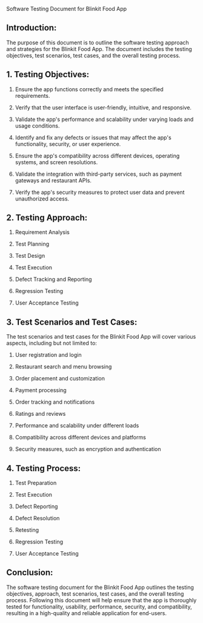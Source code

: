 Software Testing Document for Blinkit Food App


## **Introduction:**


The purpose of this document is to outline the software testing approach and strategies for the Blinkit Food App. The document includes the testing objectives, test scenarios, test cases, and the overall testing process.



## **1. Testing Objectives:**
1. Ensure the app functions correctly and meets the specified requirements.

2. Verify that the user interface is user-friendly, intuitive, and responsive.

3. Validate the app's performance and scalability under varying loads and usage conditions.

4. Identify and fix any defects or issues that may affect the app's functionality, security, or user experience.

5. Ensure the app's compatibility across different devices, operating systems, and screen resolutions.

6. Validate the integration with third-party services, such as payment gateways and restaurant APIs.

7. Verify the app's security measures to protect user data and prevent unauthorized access.



## **2. Testing Approach:**


1. Requirement Analysis

2. Test Planning

3. Test Design

4. Test Execution

5. Defect Tracking and Reporting

6. Regression Testing

7. User Acceptance Testing


## **3. Test Scenarios and Test Cases:**


The test scenarios and test cases for the Blinkit Food App will cover various aspects, including but not limited to:


1. User registration and login

2. Restaurant search and menu browsing

3. Order placement and customization

4. Payment processing

5. Order tracking and notifications

6. Ratings and reviews

7. Performance and scalability under different loads

8. Compatibility across different devices and platforms

9. Security measures, such as encryption and authentication



## **4. Testing Process:**



1. Test Preparation

2. Test Execution

3. Defect Reporting

4. Defect Resolution

5. Retesting

6. Regression Testing

7. User Acceptance Testing



## **Conclusion:**


The software testing document for the Blinkit Food App outlines the testing objectives, approach, test scenarios, test cases, and the overall testing process. Following this document will help ensure that the app is thoroughly tested for functionality, usability, performance, security, and compatibility, resulting in a high-quality and reliable application for end-users.
